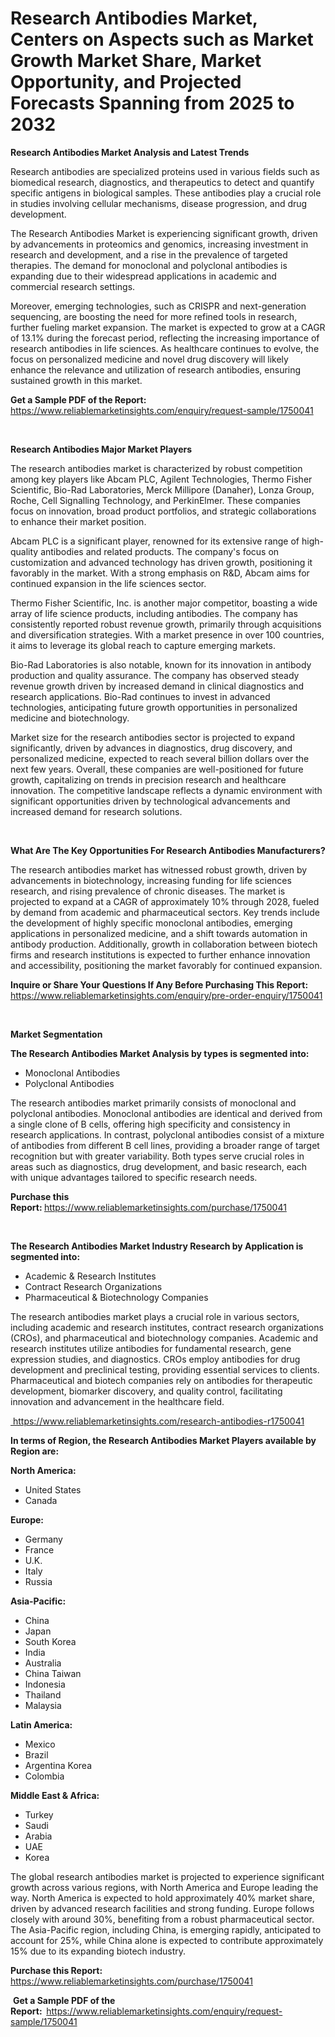 <p><h1>Research Antibodies Market, Centers on Aspects such as Market Growth Market Share, Market Opportunity, and Projected Forecasts Spanning from 2025 to 2032</h1></p><p><strong>Research Antibodies Market Analysis and Latest Trends</strong></p>
<p><p>Research antibodies are specialized proteins used in various fields such as biomedical research, diagnostics, and therapeutics to detect and quantify specific antigens in biological samples. These antibodies play a crucial role in studies involving cellular mechanisms, disease progression, and drug development. </p><p>The Research Antibodies Market is experiencing significant growth, driven by advancements in proteomics and genomics, increasing investment in research and development, and a rise in the prevalence of targeted therapies. The demand for monoclonal and polyclonal antibodies is expanding due to their widespread applications in academic and commercial research settings. </p><p>Moreover, emerging technologies, such as CRISPR and next-generation sequencing, are boosting the need for more refined tools in research, further fueling market expansion. The market is expected to grow at a CAGR of 13.1% during the forecast period, reflecting the increasing importance of research antibodies in life sciences. As healthcare continues to evolve, the focus on personalized medicine and novel drug discovery will likely enhance the relevance and utilization of research antibodies, ensuring sustained growth in this market.</p></p>
<p><strong>Get a Sample PDF of the Report:&nbsp;</strong> <a href="https://www.reliablemarketinsights.com/enquiry/request-sample/1750041?utm_campaign=2714&utm_medium=2&utm_source=Github&utm_content=ia&utm_term=12042025&utm_id=research-antibodies">https://www.reliablemarketinsights.com/enquiry/request-sample/1750041</a></p>
<p>&nbsp;</p>
<p><strong>Research Antibodies Major Market Players</strong></p>
<p><p>The research antibodies market is characterized by robust competition among key players like Abcam PLC, Agilent Technologies, Thermo Fisher Scientific, Bio-Rad Laboratories, Merck Millipore (Danaher), Lonza Group, Roche, Cell Signalling Technology, and PerkinElmer. These companies focus on innovation, broad product portfolios, and strategic collaborations to enhance their market position.</p><p>Abcam PLC is a significant player, renowned for its extensive range of high-quality antibodies and related products. The company's focus on customization and advanced technology has driven growth, positioning it favorably in the market. With a strong emphasis on R&D, Abcam aims for continued expansion in the life sciences sector.</p><p>Thermo Fisher Scientific, Inc. is another major competitor, boasting a wide array of life science products, including antibodies. The company has consistently reported robust revenue growth, primarily through acquisitions and diversification strategies. With a market presence in over 100 countries, it aims to leverage its global reach to capture emerging markets.</p><p>Bio-Rad Laboratories is also notable, known for its innovation in antibody production and quality assurance. The company has observed steady revenue growth driven by increased demand in clinical diagnostics and research applications. Bio-Rad continues to invest in advanced technologies, anticipating future growth opportunities in personalized medicine and biotechnology.</p><p>Market size for the research antibodies sector is projected to expand significantly, driven by advances in diagnostics, drug discovery, and personalized medicine, expected to reach several billion dollars over the next few years. Overall, these companies are well-positioned for future growth, capitalizing on trends in precision research and healthcare innovation. The competitive landscape reflects a dynamic environment with significant opportunities driven by technological advancements and increased demand for research solutions.</p></p>
<p>&nbsp;</p>
<p><strong>What Are The Key Opportunities For Research Antibodies Manufacturers?</strong></p>
<p><p>The research antibodies market has witnessed robust growth, driven by advancements in biotechnology, increasing funding for life sciences research, and rising prevalence of chronic diseases. The market is projected to expand at a CAGR of approximately 10% through 2028, fueled by demand from academic and pharmaceutical sectors. Key trends include the development of highly specific monoclonal antibodies, emerging applications in personalized medicine, and a shift towards automation in antibody production. Additionally, growth in collaboration between biotech firms and research institutions is expected to further enhance innovation and accessibility, positioning the market favorably for continued expansion.</p></p>
<p><strong>Inquire or Share Your Questions If Any Before Purchasing This Report:</strong> <a href="https://www.reliablemarketinsights.com/enquiry/pre-order-enquiry/1750041?utm_campaign=2714&utm_medium=2&utm_source=Github&utm_content=ia&utm_term=12042025&utm_id=research-antibodies">https://www.reliablemarketinsights.com/enquiry/pre-order-enquiry/1750041</a></p>
<p>&nbsp;</p>
<p><strong>Market Segmentation</strong></p>
<p><strong>The Research Antibodies Market Analysis by types is segmented into:</strong></p>
<p><ul><li>Monoclonal Antibodies</li><li>Polyclonal Antibodies</li></ul></p>
<p><p>The research antibodies market primarily consists of monoclonal and polyclonal antibodies. Monoclonal antibodies are identical and derived from a single clone of B cells, offering high specificity and consistency in research applications. In contrast, polyclonal antibodies consist of a mixture of antibodies from different B cell lines, providing a broader range of target recognition but with greater variability. Both types serve crucial roles in areas such as diagnostics, drug development, and basic research, each with unique advantages tailored to specific research needs.</p></p>
<p><strong>Purchase this Report:&nbsp;</strong><a href="https://www.reliablemarketinsights.com/purchase/1750041?utm_campaign=2714&utm_medium=2&utm_source=Github&utm_content=ia&utm_term=12042025&utm_id=research-antibodies">https://www.reliablemarketinsights.com/purchase/1750041</a></p>
<p>&nbsp;</p>
<p><strong>The Research Antibodies Market Industry Research by Application is segmented into:</strong></p>
<p><ul><li>Academic & Research Institutes</li><li>Contract Research Organizations</li><li>Pharmaceutical & Biotechnology Companies</li></ul></p>
<p><p>The research antibodies market plays a crucial role in various sectors, including academic and research institutes, contract research organizations (CROs), and pharmaceutical and biotechnology companies. Academic and research institutes utilize antibodies for fundamental research, gene expression studies, and diagnostics. CROs employ antibodies for drug development and preclinical testing, providing essential services to clients. Pharmaceutical and biotech companies rely on antibodies for therapeutic development, biomarker discovery, and quality control, facilitating innovation and advancement in the healthcare field.</p></p>
<p><a href="https://www.reliablemarketinsights.com/research-antibodies-r1750041?utm_campaign=2714&utm_medium=2&utm_source=Github&utm_content=ia&utm_term=12042025&utm_id=research-antibodies">&nbsp;https://www.reliablemarketinsights.com/research-antibodies-r1750041</a></p>
<p><strong>In terms of Region, the Research Antibodies Market Players available by Region are:</strong></p>
<p>
    <p> <strong> North America: </strong>
        <ul>
            <li>United States</li>
            <li>Canada</li>
        </ul>
        </p> 
    <p> <strong> Europe: </strong>
        <ul>
            <li>Germany</li>
            <li>France</li>
            <li>U.K.</li>
            <li>Italy</li>
            <li>Russia</li>
        </ul>
        </p> 
    <p> <strong> Asia-Pacific: </strong>
        <ul>
            <li>China</li>
            <li>Japan</li>
            <li>South Korea</li>
            <li>India</li>
            <li>Australia</li>
            <li>China Taiwan</li>
            <li>Indonesia</li>
            <li>Thailand</li>
            <li>Malaysia</li>
        </ul>
        </p> 
    <p> <strong> Latin America: </strong>
        <ul>
            <li>Mexico</li>
            <li>Brazil</li>
            <li>Argentina Korea</li>
            <li>Colombia</li>
        </ul>
        </p> 
    <p> <strong> Middle East & Africa: </strong>
        <ul>
            <li>Turkey</li>
            <li>Saudi</li>
            <li>Arabia</li>
            <li>UAE</li>
            <li>Korea</li>
        </ul>
    </p>
    </p>
<p><p>The global research antibodies market is projected to experience significant growth across various regions, with North America and Europe leading the way. North America is expected to hold approximately 40% market share, driven by advanced research facilities and strong funding. Europe follows closely with around 30%, benefiting from a robust pharmaceutical sector. The Asia-Pacific region, including China, is emerging rapidly, anticipated to account for 25%, while China alone is expected to contribute approximately 15% due to its expanding biotech industry.</p></p>
<p><strong>Purchase this Report: </strong><a href="https://www.reliablemarketinsights.com/purchase/1750041?utm_campaign=2714&utm_medium=2&utm_source=Github&utm_content=ia&utm_term=12042025&utm_id=research-antibodies">https://www.reliablemarketinsights.com/purchase/1750041</a></p>
<p>&nbsp;<strong>Get a Sample PDF of the Report:&nbsp;&nbsp;</strong><a href="https://www.reliablemarketinsights.com/enquiry/request-sample/1750041?utm_campaign=2714&utm_medium=2&utm_source=Github&utm_content=ia&utm_term=12042025&utm_id=research-antibodies">https://www.reliablemarketinsights.com/enquiry/request-sample/1750041</a></p>
<p><strong></strong></p>
<p><p></p><p></p><p></p></p>